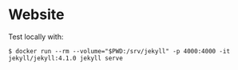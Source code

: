 # Website

Test locally with:

```console
$ docker run --rm --volume="$PWD:/srv/jekyll" -p 4000:4000 -it jekyll/jekyll:4.1.0 jekyll serve
```
